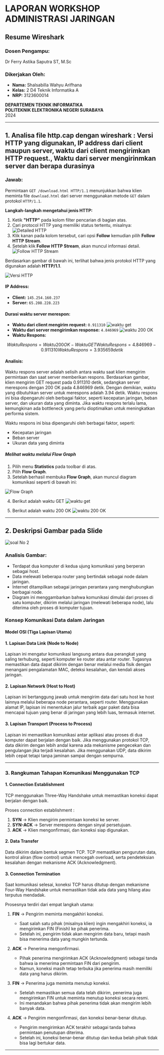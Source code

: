# LAPORAN WORKSHOP ADMINISTRASI JARINGAN

## Resume Wireshark

### Dosen Pengampu:
Dr Ferry Astika Saputra ST, M.Sc

### Dikerjakan Oleh:
- **Nama:** Shalsabilla Wahyu Arifhana  
- **Kelas:** 2 D4 Teknik Informatika A  
- **NRP:** 3123600014  

**DEPARTEMEN TEKNIK INFORMATIKA**  
**POLITEKNIK ELEKTRONIKA NEGERI SURABAYA**  
2024  

---
## **1. Analisa file http.cap dengan wireshark : Versi HTTP yang digunakan, IP address dari client maupun server, waktu dari client mengirimkan HTTP request., Waktu dari server mengirinmkan server dan berapa durasinya**

### Jawab:
Permintaan `GET /download.html HTTP/1.1` menunjukkan bahwa klien meminta file `download.html` dari server menggunakan metode `GET` dalam protokol `HTTP/1.1`.

**Langkah-langkah mengetahui jenis HTTP:**
1. Ketik **"HTTP"** pada kolom filter pencarian di bagian atas.
2. Cari protocol HTTP yang memiliki status tertentu, misalnya:
   ![Detailed HTTP](detailed-http.png)
4. Klik kanan pada kolom tersebut, cari opsi **Follow** kemudian pilih **Follow HTTP Stream**.
5. Setelah klik **Follow HTTP Stream**, akan muncul informasi detail.
   ![Follow HTTP Stream](follow.png)

Berdasarkan gambar di bawah ini, terlihat bahwa jenis protokol HTTP yang digunakan adalah **HTTP/1.1**.

![Versi HTTP](versi-http.png)

#### **IP Address:**
- **Client:** `145.254.160.237`
- **Server:** `65.208.228.223`

#### **Durasi waktu server merespon:**
- **Waktu dari client mengirim request:** `0.911310`
  ![waktu get](waktu-get.png)
- **Waktu dari server mengirimkan response:** `4.846969`
  ![waktu 200 OK](waktu200-ok.png)
- **Waktu Respons:**
  
```math
Waktu Respons = Waktu 200 OK − Waktu GET
Waktu Respons = 4.846969 − 0.911310
Waktu Respons = 3.935659 detik
```

#### **Analisis:**
Waktu respons server adalah selisih antara waktu saat klien mengirim permintaan dan saat server memberikan respons. Berdasarkan gambar, klien mengirim GET request pada 0.911310 detik, sedangkan server merespons dengan 200 OK pada 4.846969 detik. Dengan demikian, waktu yang dibutuhkan server untuk merespons adalah 3.94 detik. Waktu respons ini bisa dipengaruhi oleh berbagai faktor, seperti kecepatan jaringan, beban server, dan ukuran data yang diminta. Jika waktu respons terlalu lama, kemungkinan ada bottleneck yang perlu dioptimalkan untuk meningkatkan performa sistem.

Waktu respons ini bisa dipengaruhi oleh berbagai faktor, seperti:
- Kecepatan jaringan
- Beban server
- Ukuran data yang diminta

##### **Melihat waktu melalui Flow Graph**
1. Pilih menu **Statistics** pada toolbar di atas.
2. Pilih **Flow Graph**.
3. Setelah berhasil membuka **Flow Graph**, akan muncul diagram komunikasi seperti di bawah ini:

![Flow Graph](flow-graph.png)

4. Berikut adalah waktu GET
![waktu get](waktu-get.png)

5. Berikut adalah waktu 200 OK
![waktu 200 OK](waktu200-ok.png)

---

## **2. Deskripsi Gambar pada Slide**
![soal No 2](soal-2)

### **Analisis Gambar:**
- Terdapat dua komputer di kedua ujung komunikasi yang berperan sebagai host.
- Data melewati beberapa router yang bertindak sebagai node dalam jaringan.
- Internet ditampilkan sebagai jaringan perantara yang menghubungkan berbagai node.
- Diagram ini menggambarkan bahwa komunikasi dimulai dari proses di satu komputer, dikirim melalui jaringan (melewati beberapa node), lalu diterima oleh proses di komputer tujuan.
  
### **Konsep Komunikasi Data dalam Jaringan**

#### **Model OSI (Tiga Lapisan Utama)**

#### **1. Lapisan Data Link (Node to Node)**
Lapisan ini mengatur komunikasi langsung antara dua perangkat yang saling terhubung, seperti komputer ke router atau antar router. Tugasnya memastikan data dapat dikirim dengan benar melalui media fisik dengan menangani pengalamatan MAC, deteksi kesalahan, dan kendali akses jaringan.

#### **2. Lapisan Network (Host to Host)**
Lapisan ini bertanggung jawab untuk mengirim data dari satu host ke host lainnya melalui beberapa node perantara, seperti router. Menggunakan alamat IP, lapisan ini menentukan jalur terbaik agar paket data bisa mencapai tujuan yang benar di jaringan yang lebih luas, termasuk internet.

#### **3. Lapisan Transport (Process to Process)**
Lapisan ini memastikan komunikasi antar aplikasi atau proses di dua komputer dapat berjalan dengan baik. Jika menggunakan protokol TCP, data dikirim dengan lebih andal karena ada mekanisme pengecekan dan pengulangan jika terjadi kesalahan. Jika menggunakan UDP, data dikirim lebih cepat tetapi tanpa jaminan sampai dengan sempurna.

---

### **3. Rangkuman Tahapan Komunikasi Menggunakan TCP**

#### **1. Connection Establishment**
TCP menggunakan Three-Way Handshake untuk memastikan koneksi dapat berjalan dengan baik.

Proses connection establishment : 
1. **SYN** → Klien mengirim permintaan koneksi ke server.
2. **SYN-ACK** → Server merespons dengan sinyal persetujuan.
3. **ACK** → Klien mengonfirmasi, dan koneksi siap digunakan.

#### **2. Data Transfer**
Data dikirim dalam bentuk segmen TCP. TCP memastikan pengurutan data, kontrol aliran (flow control) untuk mencegah overload, serta pendeteksian kesalahan dengan mekanisme ACK (Acknowledgment).

#### **3. Connection Termination**
Saat komunikasi selesai, koneksi TCP harus ditutup dengan mekanisme Four-Way Handshake untuk memastikan tidak ada data yang hilang atau terputus mendadak.

Prosesnya terdiri dari empat langkah utama:
1. **FIN** → Pengirim meminta mengakhiri koneksi.
   - Saat salah satu pihak (misalnya klien) ingin mengakhiri koneksi, ia mengirimkan FIN (Finish) ke pihak penerima.
   - Setelah ini, pengirim tidak akan mengirim data baru, tetapi masih bisa menerima data yang mungkin tertunda.
     
3. **ACK** → Penerima mengonfirmasi.
   - Pihak penerima mengirimkan ACK (Acknowledgment) sebagai tanda bahwa ia menerima permintaan FIN dari pengirim.
   - Namun, koneksi masih tetap terbuka jika penerima masih memiliki data yang harus dikirim.
     
5. **FIN** → Penerima juga meminta menutup koneksi.
   - Setelah memastikan semua data telah dikirim, penerima juga mengirimkan FIN untuk meminta menutup koneksi secara resmi.
   - Ini menandakan bahwa pihak penerima tidak akan mengirim lebih banyak data.
  
7. **ACK** → Pengirim mengonfirmasi, dan koneksi benar-benar ditutup.
   - Pengirim mengirimkan ACK terakhir sebagai tanda bahwa permintaan penutupan diterima.
   - Setelah ini, koneksi benar-benar ditutup dan kedua belah pihak tidak bisa lagi bertukar data.

---
